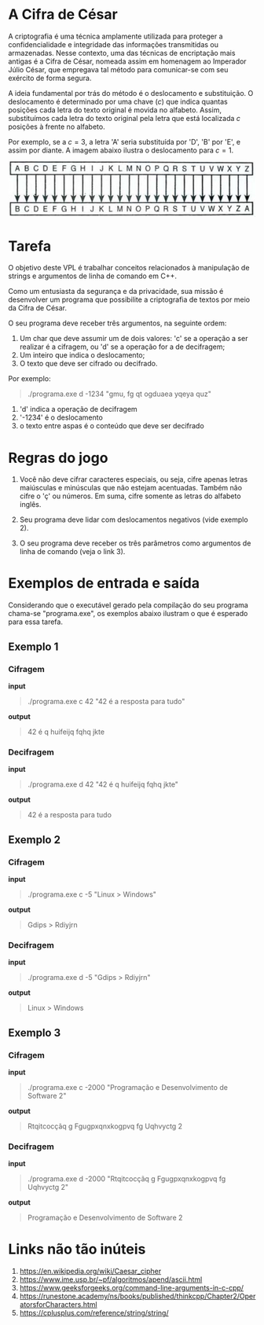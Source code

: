 # A Cifra de César
A criptografia é uma técnica amplamente utilizada para proteger a confidencialidade e integridade das informações transmitidas ou armazenadas. Nesse contexto, uma das técnicas de encriptação mais antigas é a Cifra de César, nomeada assim em homenagem ao Imperador Júlio César, que empregava tal método para comunicar-se com seu exército de forma segura.

A ideia fundamental por trás do método é o deslocamento e substituição. O deslocamento é determinado por uma chave ($c$) que indica quantas posições cada letra do texto original é movida no alfabeto. Assim, substituímos cada letra do texto original pela letra que está localizada $c$ posições à frente no alfabeto.

Por exemplo, se a $c = 3$, a letra 'A' seria substituída por 'D', 'B' por 'E', e assim por diante. A imagem abaixo ilustra o deslocamento para $c = 1$.

![Cifra de César com c = 1](./imgs/cifra_de_cesar.png)

# Tarefa
O objetivo deste VPL é trabalhar conceitos relacionados à manipulação de strings e argumentos de linha de comando em C++.

Como um entusiasta da segurança e da privacidade, sua missão é desenvolver um programa que possibilite a criptografia de textos por meio da Cifra de César.

O seu programa deve receber três argumentos, na seguinte ordem:
1. Um char que deve assumir um de dois valores: 'c' se a operação a ser realizar é a cifragem, ou 'd' se a operação for a de decifragem;
2. Um inteiro que indica o deslocamento;
3. O texto que deve ser cifrado ou decifrado.

Por exemplo:
> ./programa.exe d -1234 "gmu, fg qt ogduaea yqeya quz"

1. 'd' indica a operação de decifragem
2. '-1234' é o deslocamento
3. o texto entre aspas é o conteúdo que deve ser decifrado

# Regras do jogo
1. Você não deve cifrar caracteres especiais, ou seja, cifre apenas letras maiúsculas e minúsculas que não estejam acentuadas. Também não cifre o 'ç' ou números. Em suma, cifre somente as letras do alfabeto inglês.

2. Seu programa deve lidar com deslocamentos negativos (vide exemplo 2).

3. O seu programa deve receber os três parâmetros como argumentos de linha de comando (veja o link 3).

# Exemplos de entrada e saída
Considerando que o executável gerado pela compilação do seu programa chama-se "programa.exe", os exemplos abaixo ilustram o que é esperado para essa tarefa.
## Exemplo 1
### Cifragem
**input**
> ./programa.exe c 42 "42 é a resposta para tudo"

**output**
> 42 é q huifeijq fqhq jkte

### Decifragem
**input**
> ./programa.exe d 42 "42 é q huifeijq fqhq jkte"

**output**
> 42 é a resposta para tudo

## Exemplo 2
### Cifragem
**input**
> ./programa.exe c -5 "Linux > Windows"

**output**
> Gdips > Rdiyjrn

### Decifragem
**input**
> ./programa.exe d -5 "Gdips > Rdiyjrn"

**output**
> Linux > Windows

## Exemplo 3
### Cifragem
**input**
> ./programa.exe c -2000 "Programação e Desenvolvimento de Software 2"

**output**
> Rtqitcocçãq g Fgugpxqnxkogpvq fg Uqhvyctg 2

### Decifragem
**input**
> ./programa.exe d -2000 "Rtqitcocçãq g Fgugpxqnxkogpvq fg Uqhvyctg 2"

**output**
> Programação e Desenvolvimento de Software 2

# Links não tão inúteis
1. https://en.wikipedia.org/wiki/Caesar_cipher
2. https://www.ime.usp.br/~pf/algoritmos/apend/ascii.html
3. https://www.geeksforgeeks.org/command-line-arguments-in-c-cpp/
4. https://runestone.academy/ns/books/published/thinkcpp/Chapter2/OperatorsforCharacters.html
5. https://cplusplus.com/reference/string/string/
